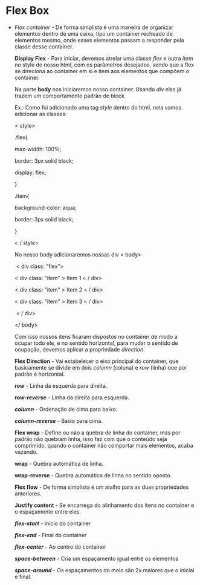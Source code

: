 # Flex Box

- *Flex container* - De forma simplista é uma maneira de organizar elementos dentro de uma caixa, tipo um container recheado de elementos mesmo, onde esses elementos passam a responder pela classe desse container.

  **Display Flex** - Para iniciar, devemos atrelar uma classe *flex* e outra *item* no style do nosso html, com os parâmetros desejados, sendo que a flex se direciona ao container em si e item aos elementos que compõem o container.

  Na parte **body** nos iniciaremos nosso container. Usando *div* elas já trazem um comportamento padrão de block

  Ex.: Como foi adicionado uma tag *style* dentro do html, nela vamos adicionar as classes: 

  < style> 

  .flex{

  max-widith: 100%;

  border: 3px solid black;

  display: flex;

  }

  .item{ 

  background-color: aqua;

  border: 3px solid black;

  

  }

  < / style>
  
  No nosso body adicionaremos nossas div 
  < body>

  ​     < div class: "flex"> 

  < div class: "item" > Item 1 < / div>

  < div class: "item" > Item 2 < / div>

  < div class: "item" > Item 3 < / div>

  ​      < / div> 

  

  </ body> 

  Com isso nossos itens ficaram dispostos no container de modo a ocupar todo ele, e no sentido horizontal, para mudar o sentido de ocupação, devemos aplicar a propriedade *direction*.

  **Flex Direction** - Vai estabelecer o eixo principal do container, que basicamente se divide em dois *column* (coluna) e *row* (linha) que por padrão é horizontal.

  ***row*** - Linha da esquerda para direita.

  ***row-reverse*** - Linha da direita para esquerda.

  ***column*** - Ordenação de cima para baixo.

  ***column-reverse*** - Baixo para cima.

  **Flex wrap** - Define ou não a quebra de linha do container, mas por padrão não quebram linha, isso faz com que o conteúdo seja comprimido, quando o container não comportar mais elementos, acaba vazando.

  **wrap** - Quebra automática de linha.

  **wrap-reverse** - Quebra automática de linha no sentido oposto.

  **Flex flow** - De forma simplista é um atalho para as duas propriedades anteriores.

  **Justify content** - Se encarrega do alinhamento dos itens no container e o espaçamento entre eles.

  ***flex-start*** - Início do container

  ***flex-end*** - Final do container

  ***flex-center*** - Ao centro do container

  ***space-between*** - Cria um espaçamento igual entre os elementos

  ***space-around*** - Os espaçamentos do meio são 2x maiores que o inicial e final.  

  

  

   
  
  